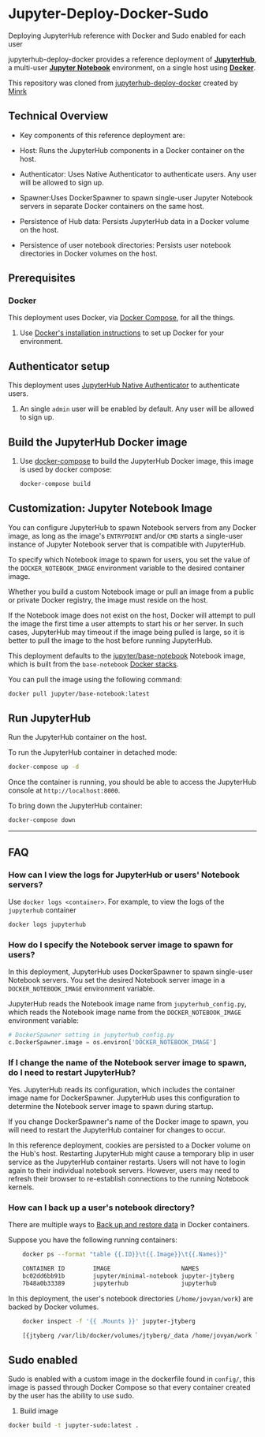 # Jupyter-Deploy-Docker-Sudo
Deploying JupyterHub reference with Docker and Sudo enabled for each user

jupyterhub-deploy-docker provides a reference deployment of **[JupyterHub](https://github.com/jupyterhub/jupyterhub)**, a multi-user **[Jupyter Notebook](https://jupyter.org/)** environment, on a single host using **[Docker](https://docs.docker.com/)**.

This repository was cloned from [jupyterhub-deploy-docker](https://github.com/jupyterhub/jupyterhub-deploy-docker) created by [Minrk](https://github.com/minrk)

## Technical Overview

- Key components of this reference deployment are:

- Host: Runs the JupyterHub components in a Docker container on the host.

- Authenticator: Uses Native Authenticator to authenticate users. Any user will be allowed to sign up.

- Spawner:Uses DockerSpawner to spawn single-user Jupyter Notebook servers in separate Docker containers on the same host.

- Persistence of Hub data: Persists JupyterHub data in a Docker volume on the host.

- Persistence of user notebook directories: Persists user notebook directories in Docker volumes on the host.

## Prerequisites

### Docker

This deployment uses Docker, via [Docker Compose](https://docs.docker.com/compose/), for all the things.

1. Use [Docker's installation instructions](https://docs.docker.com/engine/install/)
   to set up Docker for your environment.

## Authenticator setup

This deployment uses [JupyterHub Native Authenticator](https://native-authenticator.readthedocs.io/en/latest/) to authenticate users.

1. An single `admin` user will be enabled by default. Any user will be allowed to sign up.

## Build the JupyterHub Docker image

1. Use [docker-compose](https://docs.docker.com/compose/reference/) to build
   the JupyterHub Docker image, this image is used by docker compose:

   ```bash
   docker-compose build
   ```

## Customization: Jupyter Notebook Image

You can configure JupyterHub to spawn Notebook servers from any Docker image, as
long as the image's `ENTRYPOINT` and/or `CMD` starts a single-user instance of
Jupyter Notebook server that is compatible with JupyterHub.

To specify which Notebook image to spawn for users, you set the value of the
`DOCKER_NOTEBOOK_IMAGE` environment variable to the desired container image.

Whether you build a custom Notebook image or pull an image from a public or
private Docker registry, the image must reside on the host.

If the Notebook image does not exist on the host, Docker will attempt to pull the
image the first time a user attempts to start his or her server. In such cases,
JupyterHub may timeout if the image being pulled is large, so it is better to
pull the image to the host before running JupyterHub.

This deployment defaults to the
[jupyter/base-notebook](https://hub.docker.com/r/jupyter/base-notebook/)
Notebook image, which is built from the `base-notebook`
[Docker stacks](https://github.com/jupyter/docker-stacks).

You can pull the image using the following command:

```bash
docker pull jupyter/base-notebook:latest
```

## Run JupyterHub

Run the JupyterHub container on the host.

To run the JupyterHub container in detached mode:

```bash
docker-compose up -d
```

Once the container is running, you should be able to access the JupyterHub console at `http://localhost:8000`.

To bring down the JupyterHub container:

```bash
docker-compose down
```

---

## FAQ

### How can I view the logs for JupyterHub or users' Notebook servers?

Use `docker logs <container>`. For example, to view the logs of the `jupyterhub` container

```bash
docker logs jupyterhub
```

### How do I specify the Notebook server image to spawn for users?

In this deployment, JupyterHub uses DockerSpawner to spawn single-user
Notebook servers. You set the desired Notebook server image in a
`DOCKER_NOTEBOOK_IMAGE` environment variable.

JupyterHub reads the Notebook image name from `jupyterhub_config.py`, which
reads the Notebook image name from the `DOCKER_NOTEBOOK_IMAGE` environment
variable:

```python
# DockerSpawner setting in jupyterhub_config.py
c.DockerSpawner.image = os.environ['DOCKER_NOTEBOOK_IMAGE']
```

### If I change the name of the Notebook server image to spawn, do I need to restart JupyterHub?

Yes. JupyterHub reads its configuration, which includes the container image
name for DockerSpawner. JupyterHub uses this configuration to determine the
Notebook server image to spawn during startup.

If you change DockerSpawner's name of the Docker image to spawn, you will
need to restart the JupyterHub container for changes to occur.

In this reference deployment, cookies are persisted to a Docker volume on the
Hub's host. Restarting JupyterHub might cause a temporary blip in user
service as the JupyterHub container restarts. Users will not have to login
again to their individual notebook servers. However, users may need to
refresh their browser to re-establish connections to the running Notebook
kernels.

### How can I back up a user's notebook directory?

There are multiple ways to [Back up and restore data](https://docs.docker.com/desktop/backup-and-restore/) in Docker containers.

Suppose you have the following running containers:

```bash
    docker ps --format "table {{.ID}}\t{{.Image}}\t{{.Names}}"

    CONTAINER ID        IMAGE                    NAMES
    bc02dd6bb91b        jupyter/minimal-notebook jupyter-jtyberg
    7b48a0b33389        jupyterhub               jupyterhub
```

In this deployment, the user's notebook directories (`/home/jovyan/work`) are backed by Docker volumes.

```bash
    docker inspect -f '{{ .Mounts }}' jupyter-jtyberg

    [{jtyberg /var/lib/docker/volumes/jtyberg/_data /home/jovyan/work local rw true rprivate}]
```

## Sudo enabled

Sudo is enabled with a custom image in the dockerfile found in `config/`, this image is passed through Docker Compose so that every container created by the user has the ability to use sudo.

1. Build image

```bash
docker build -t jupyter-sudo:latest .
```

